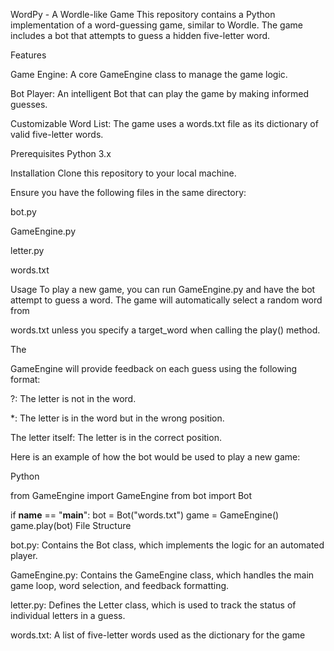 WordPy - A Wordle-like Game
This repository contains a Python implementation of a word-guessing game, similar to Wordle. The game includes a bot that attempts to guess a hidden five-letter word.

Features

Game Engine: A core GameEngine class to manage the game logic.


Bot Player: An intelligent Bot that can play the game by making informed guesses.


Customizable Word List: The game uses a words.txt file as its dictionary of valid five-letter words.


Prerequisites
Python 3.x

Installation
Clone this repository to your local machine.

Ensure you have the following files in the same directory:

bot.py

GameEngine.py

letter.py

words.txt

Usage
To play a new game, you can run GameEngine.py and have the bot attempt to guess a word. The game will automatically select a random word from 

words.txt unless you specify a target_word when calling the play() method.

The 

GameEngine will provide feedback on each guess using the following format:

?: The letter is not in the word.

*: The letter is in the word but in the wrong position.

The letter itself: The letter is in the correct position.

Here is an example of how the bot would be used to play a new game:

Python

from GameEngine import GameEngine
from bot import Bot

if __name__ == "__main__":
    bot = Bot("words.txt")
    game = GameEngine()
    game.play(bot)
File Structure

bot.py: Contains the Bot class, which implements the logic for an automated player.


GameEngine.py: Contains the GameEngine class, which handles the main game loop, word selection, and feedback formatting.


letter.py: Defines the Letter class, which is used to track the status of individual letters in a guess.


words.txt: A list of five-letter words used as the dictionary for the game
